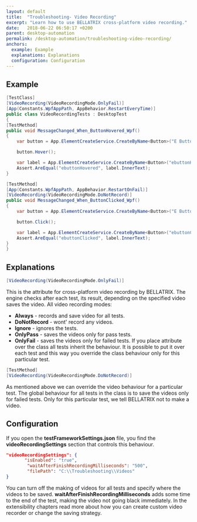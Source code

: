 ```yaml
---
layout: default
title:  "Troubleshooting- Video Recording"
excerpt: "Learn how to use BELLATRIX cross-platform video recording."
date:   2018-06-22 06:50:17 +0200
parent: desktop-automation
permalink: /desktop-automation/troubleshooting-video-recording/
anchors:
  example: Example
  explanations: Explanations
  configuration: Configuration
---
```

Example
-------
```csharp
[TestClass]
[VideoRecording(VideoRecordingMode.OnlyFail)]
[App(Constants.WpfAppPath, AppBehavior.RestartEveryTime)]
public class VideoRecordingTests : DesktopTest
{
[TestMethod]
public void MessageChanged_When_ButtonHovered_Wpf()
{
    var button = App.ElementCreateService.CreateByName<Button>("E Button");

    button.Hover();

    var label = App.ElementCreateService.CreateByName<Button>("ebuttonHovered");
    Assert.AreEqual("ebuttonHovered", label.InnerText);
}

[TestMethod]
[App(Constants.WpfAppPath, AppBehavior.RestartOnFail)]
[VideoRecording(VideoRecordingMode.DoNotRecord)]
public void MessageChanged_When_ButtonClicked_Wpf()
{
    var button = App.ElementCreateService.CreateByName<Button>("E Button");

    button.Click();

    var label = App.ElementCreateService.CreateByName<Button>("ebuttonClicked");
    Assert.AreEqual("ebuttonClicked", label.InnerText);
}
}
```

Explanations
------------
```csharp
[VideoRecording(VideoRecordingMode.OnlyFail)]
```
This is the attribute for cross-platform video recording by BELLATRIX. The engine checks after each test, its result, depending on the specified video saves the video.
All video recording modes:
- **Always** - records and save video for all tests.
- **DoNotRecord** - wont' record any videos.
- **Ignore** - ignores the tests.
- **OnlyPass** - saves the videos only for pass tests.
- **OnlyFail** - saves the videos only for failed tests.
If you place attribute over the class all tests inherit the behaviour. It is possible to put it over each test and this way you override the class behaviour only for this particular test.
```csharp
[TestMethod]
[VideoRecording(VideoRecordingMode.DoNotRecord)]
```
As mentioned above we can override the video behaviour for a particular test. The global behaviour for all tests in the class is to save the videos only for failed tests. Only for this particular test, we tell BELLATRIX not to make a video.

Configuration
-------------
If you open the **testFrameworkSettings.json** file, you find the **videoRecordingSettings** section that controls this behaviour.
```json
"videoRecordingSettings": {
       "isEnabled": "true",
        "waitAfterFinishRecordingMilliseconds": "500",
        "filePath": "C:\\Troubleshooting\\Videos"
}
```
You can turn off the making of videos for all tests and specify where the videos to be saved. **waitAfterFinishRecordingMilliseconds** adds some time to the end of the test, making the video not going black immediately. In the extensibility chapters read more about how you can create custom video recorder or change the saving strategy.